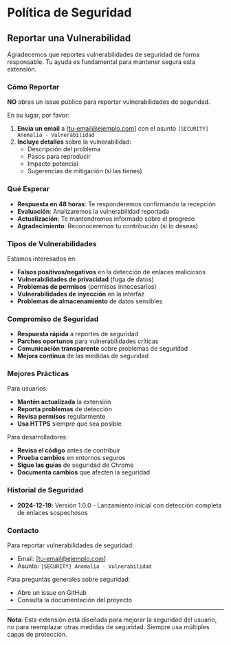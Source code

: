 # Política de Seguridad

## Reportar una Vulnerabilidad

Agradecemos que reportes vulnerabilidades de seguridad de forma responsable. Tu ayuda es fundamental para mantener segura esta extensión.

### Cómo Reportar

**NO** abras un issue público para reportar vulnerabilidades de seguridad.

En su lugar, por favor:

1. **Envía un email** a [tu-email@ejemplo.com] con el asunto `[SECURITY] Anomalia - Vulnerabilidad`
2. **Incluye detalles** sobre la vulnerabilidad:
   - Descripción del problema
   - Pasos para reproducir
   - Impacto potencial
   - Sugerencias de mitigación (si las tienes)

### Qué Esperar

- **Respuesta en 48 horas**: Te responderemos confirmando la recepción
- **Evaluación**: Analizaremos la vulnerabilidad reportada
- **Actualización**: Te mantendremos informado sobre el progreso
- **Agradecimiento**: Reconoceremos tu contribución (si lo deseas)

### Tipos de Vulnerabilidades

Estamos interesados en:

- **Falsos positivos/negativos** en la detección de enlaces maliciosos
- **Vulnerabilidades de privacidad** (fuga de datos)
- **Problemas de permisos** (permisos innecesarios)
- **Vulnerabilidades de inyección** en la interfaz
- **Problemas de almacenamiento** de datos sensibles

### Compromiso de Seguridad

- **Respuesta rápida** a reportes de seguridad
- **Parches oportunos** para vulnerabilidades críticas
- **Comunicación transparente** sobre problemas de seguridad
- **Mejora continua** de las medidas de seguridad

### Mejores Prácticas

Para usuarios:

- **Mantén actualizada** la extensión
- **Reporta problemas** de detección
- **Revisa permisos** regularmente
- **Usa HTTPS** siempre que sea posible

Para desarrolladores:

- **Revisa el código** antes de contribuir
- **Prueba cambios** en entornos seguros
- **Sigue las guías** de seguridad de Chrome
- **Documenta cambios** que afecten la seguridad

### Historial de Seguridad

- **2024-12-19**: Versión 1.0.0 - Lanzamiento inicial con detección completa de enlaces sospechosos

### Contacto

Para reportar vulnerabilidades de seguridad:
- Email: [tu-email@ejemplo.com]
- Asunto: `[SECURITY] Anomalia - Vulnerabilidad`

Para preguntas generales sobre seguridad:
- Abre un issue en GitHub
- Consulta la documentación del proyecto

---

**Nota**: Esta extensión está diseñada para mejorar la seguridad del usuario, no para reemplazar otras medidas de seguridad. Siempre usa múltiples capas de protección. 
